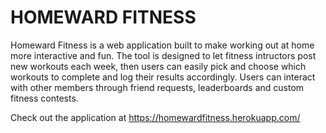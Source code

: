 # HOMEWARD FITNESS

Homeward Fitness is a web application built to make working out at home more interactive and fun. The tool is designed to let fitness intructors post new workouts each week, then users can easily pick and choose which workouts to complete and log their results accordingly. Users can interact with other members through friend requests, leaderboards and custom fitness contests.

Check out the application at https://homewardfitness.herokuapp.com/
